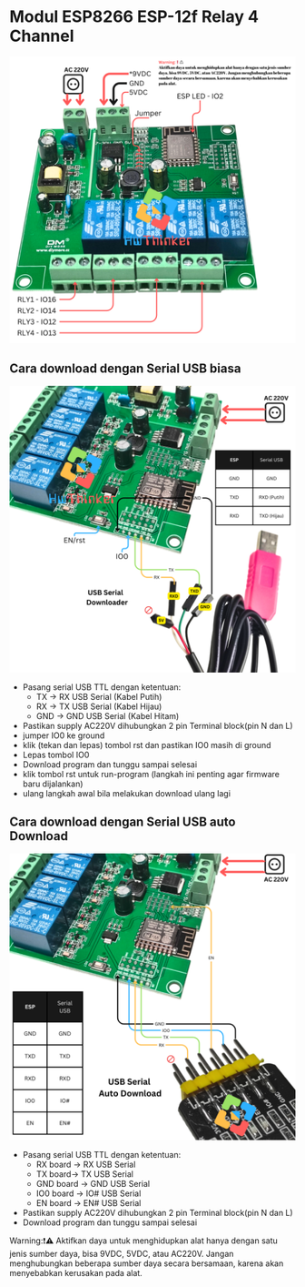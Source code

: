 # Modul ESP8266 ESP-12f Relay 4 Channel 
![](https://github.com/hwthinker/esp8266-relay4ch-AC/blob/main/picture/1.png)

## Cara download dengan Serial USB biasa
![](https://github.com/hwthinker/esp8266-relay4ch-AC/blob/main/picture/3.png)
- Pasang serial USB TTL dengan ketentuan: 
   - TX -> RX USB Serial (Kabel Putih)
   - RX -> TX USB Serial (Kabel Hijau)
   - GND -> GND USB Serial (Kabel Hitam)
- Pastikan supply AC220V  dihubungkan 2 pin Terminal block(pin N dan L)
- jumper IO0 ke ground 
- klik (tekan dan lepas) tombol rst dan pastikan  IO0 masih di ground
- Lepas tombol IO0
- Download program dan tunggu sampai selesai
- klik tombol rst untuk run-program (langkah ini penting agar firmware baru dijalankan)
- ulang langkah awal bila melakukan download ulang lagi


## Cara download dengan Serial USB auto Download
![](https://github.com/hwthinker/esp8266-relay4ch-AC/blob/main/picture/2.png)
- Pasang serial USB TTL dengan ketentuan:
    - RX board -> RX USB Serial  
    - TX board-> TX USB Serial 
    - GND board -> GND USB Serial  
    - IO0 board -> IO# USB Serial 
    - EN board -> EN# USB Serial
- Pastikan supply AC220V  dihubungkan 2 pin Terminal block(pin N dan L)
- Download program dan tunggu sampai selesai

Warning:❗⚠️
Aktifkan daya untuk menghidupkan alat hanya dengan satu jenis sumber daya, bisa 9VDC, 5VDC, atau AC220V. Jangan menghubungkan beberapa sumber daya secara bersamaan, karena akan menyebabkan kerusakan pada alat.